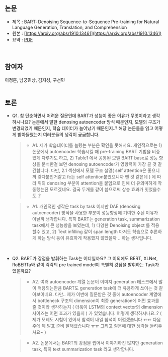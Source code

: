 ## 논문
- 제목 : BART: Denoising Sequence-to-Sequence Pre-training for Natural Language Generation, Translation, and Comprehension
- 원본 : [https://arxiv.org/abs/1910.13461](https://arxiv.org/abs/1910.13461)
- 요약 : [PDF](season2/summary/11.BART-Denoising_Sequence-to-Sequence_Pre-training_for_Natural_Language_Genration_Translation_and_Comprehension.pdf)
<br>


## 참여자
이정훈, 남궁민상, 김지성, 구선민
<br><br>


## 토론
- Q1. 참 단순하면서 어려운 질문인데 BART가 성능이 좋은 이유가 무엇이라고 생각하시나요? 논문에서 말한 denosing autoencoder 방식 때문인지, 모델의 구조가 변경되었기 때문인지, 학습 데이터가 늘어났기 때문인지..? 해당 논문들을 읽고 어떻게 받아들였는지 여러분들의 생각이 궁금합니다.

  >- A1. 제가 학습데이터를 늘렸는 부분은 확인을 못해서요. 개인적으로는 1) 논문에서 autoencoder 학습시킬 때 pre-training BART 기법을 비중있게 다루기도 하고, 2) Table1 에서 공통된 모델 BART base로 성능 향상을 분석한걸 보면 denosing autoencoder가 영향력이 가장 클 것 같긴합니다. 다만,  2.1 섹션에서 모델 구조 설명( self attention은 좋으니까 갖다붙인거같고 fc는 self attention붙였으니까 뺀 것 같은데 ) 에 따라 위의 denosing 부분이 attention을 붙임으로 인해 더 유의미하게 작동했는진 모르겠네요. 결국 두개를 같이 씀으로써 상승 효과가 잇었을수도..?

  >- A1. 개인적인 생각은 task by task 이지만 DAE (denosing autoencoder) 방식을 사용한 부분이 성능향상에 기여한 주된 이유가 아닐까 생각합니다. 특히 BART는 generation task, summarization task에서 큰 성능향을 보였는데,  1) 다양한 Denoising object 를 적용할수 있고, 2) Text infilling 같이 span length 마저도 학습으로 추론하게 하는 방식 등이 유효하게 작용했지 않았을까 .. 하는 생각입니다.

<br>

- Q2. BART가 강점을 발휘하는 Task는 어디일까요? 그 이외에도 BERT, XLNet, RoBERTa와 같이 각각의 pre trained model이 특별히 강점을 발휘하는 Task가 있을까요?

  >- A2. 여러 autoencoder 계열 논문이 이미지 generation 테스크에서 많이 적용되는만큼 BART도 generation task에 더 유용하게 쓰이는 것 같아보이네요. 다만.. 제가 이번에 질문받은 것 중에  autoencoder 계열에서 bottleneck 구조의 dimension이 최종 generation에 어떤 효과를 줄 것이라 생각하는지 ( 더욱이 LSTM의 context vector의 dimension 사이즈는 어떤 효과가 있을지 ) 가 있었습니다. 어떻게 생각하시나요..? ( 제가 모레도 시험이 있어서 참석이 내일 참석이 어렵겠습니다 ㅠㅠ 다음주에 제 발표 준비 잘해겠습니다 ㅠㅠ 그리고 질문에 대한 생각들 들려주셔요~ )

  >- A2. 논문에서는 BART의 강점을 찝어서 이야기하진 않지만 generation task, 특히 text summarization task 라고 생각합니다.

<br>
